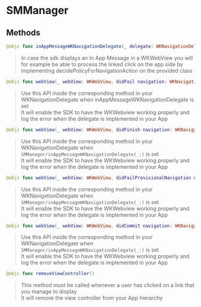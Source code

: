# SMManager

## Methods
```swift
@objc func inAppMessageWKNavigationDelegate(_ delegate: WKNavigationDelegate)
```

>In  case the sdk displays an In App Message in a WKWebView you will for example be able to process the linked click on the app side by implementing decidePolicyForNavigationAction on the provided class<br/>

```swift
@objc func webView(_ webView: WKWebView, didFail navigation: WKNavigation, withError error: Error)
```

>Use this API inside the corresponding method in your WKNavigationDelegate when inAppMessageWKNavigationDelegate is set<br/>It will enable the SDK to have the WKWebview working properly and log the error when the delegate is implemented in your App<br/>

```swift
@objc func webView(_ webView: WKWebView, didFinish navigation: WKNavigation)
```

>Use this API inside the corresponding method in your WKNavigationDelegate when ``SMManager/inAppMessageWKNavigationDelegate(_:)`` is set<br/>It will enable the SDK to have the WKWebview working properly and log the error when the delegate is implemented in your App<br/>

```swift
@objc func webView(_ webView: WKWebView, didFailProvisionalNavigation navigation: WKNavigation!, withError error: Error)
```

>Use this API inside the corresponding method in your WKNavigationDelegate when ``SMManager/inAppMessageWKNavigationDelegate(_:)`` is set<br/>It will enable the SDK to have the WKWebview working properly and log the error when the delegate is implemented in your App<br/>

```swift
@objc func webView(_ webView: WKWebView, didCommit navigation: WKNavigation)
```

>Use this API inside the corresponding method in your WKNavigationDelegate when ``SMManager/inAppMessageWKNavigationDelegate(_:)`` is set<br/>It will enable the SDK to have the WKWebview working properly and log the error when the delegate is implemented in your App<br/>

```swift
@objc func removeViewController()
```

>This method must be called whenever a user has clicked on a link that you  manage to display<br/>It will remove the view controller from your App hierarchy